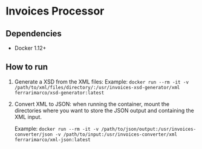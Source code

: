# Invoices Processor

## Dependencies

- Docker 1.12+

## How to run

1. Generate a XSD from the XML files:
    Example: `docker run --rm -it -v /path/to/xml/files/directory/:/usr/invoices-xsd-generator/xml  ferrarimarco/xsd-generator:latest`

1. Convert XML to JSON: when running the container, mount the directories where you want to store the JSON output and containing the XML input.

    Example: `docker run --rm -it -v /path/to/json/output:/usr/invoices-converter/json -v /path/to/input:/usr/invoices-converter/xml ferrarimarco/xml-json:latest`
